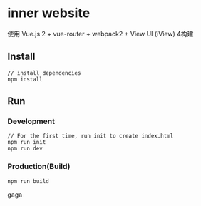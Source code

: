 # inner website

使用 Vue.js 2 + vue-router + webpack2 + View UI (iView) 4构建

## Install
```bush
// install dependencies
npm install
```
## Run
### Development
```bush
// For the first time, run init to create index.html
npm run init
npm run dev
```
### Production(Build)
```bush
npm run build
```
gaga

